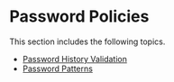 # Password Policies

This section includes the following topics.

-   [Password History Validation](../../using-wso2-identity-server/password-history-validation)
-   [Password Patterns](_Password_Patterns_)
